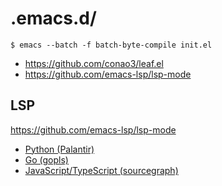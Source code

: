 # .emacs.d/

```
$ emacs --batch -f batch-byte-compile init.el
```

- https://github.com/conao3/leaf.el
- https://github.com/emacs-lsp/lsp-mode


## LSP

https://github.com/emacs-lsp/lsp-mode

- [Python (Palantir)](https://emacs-lsp.github.io/lsp-mode/page/lsp-pyls/)
- [Go (gopls)](https://emacs-lsp.github.io/lsp-mode/page/lsp-gopls/)
- [JavaScript/TypeScript (sourcegraph)](https://emacs-lsp.github.io/lsp-mode/page/lsp-typescript-javascript/)
